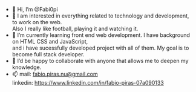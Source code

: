 - 👋 Hi, I’m @Fabi0pi
- 👀 I am interested in everything related to technology and development, to work on the web. <br>
     Also I really like football, playing it and watching it.
- 🌱 I’m currently learning front end web development. I have background on HTML CSS and JavaScript, <br> and i have sucessfully developed project with all of          them. My goal is to become full stack developer.
- 💞️ I’d be happy to collaborate with anyone that allows me to deepen my knowledge. 
- 📫 mail: fabio.piras.nu@gmail.com <br>
     linkedin: https://www.linkedin.com/in/fabio-piras-07a090133

<!---
Fabi0pi/Fabi0pi is a ✨ special ✨ repository because its `README.md` (this file) appears on your GitHub profile.
You can click the Preview link to take a look at your changes.
--->

